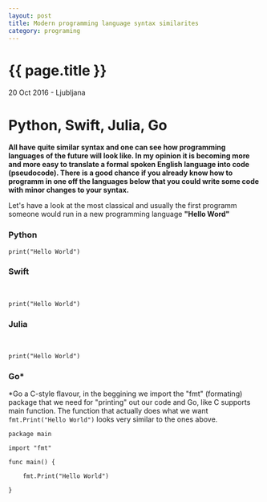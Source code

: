 ```yaml
---
layout: post
title: Modern programming language syntax similarites
category: programing
---
```


{{ page.title }}
================

<p class="meta">20 Oct 2016 - Ljubljana</p>

# Python, Swift, Julia, Go 
**All have quite similar syntax and one can see how programming languages of the future will look like. In my opinion it is 
becoming more and more easy to translate a formal spoken English language into code (pseudocode). There is a good chance if you already know how to programm in one off the languages below that you could write some code with minor changes to your syntax.**

Let's have a look at the most classical and usually the first programm someone would run in a new programming language
**"Hello Word"**

### Python
```
print("Hello World")
```


### Swift
&nbsp;
```
print("Hello World")
```


### Julia
&nbsp;
```
print("Hello World")
```

### Go*
*Go a C-style flavour, in the beggining we import the "fmt" (formating) package that we need for "printing" out our code
and Go, like C supports main function. The function that actually does what we want `fmt.Print("Hello World")` looks very similar to the ones above.

```
package main

import "fmt"

func main() {

    fmt.Print("Hello World")

}
```
